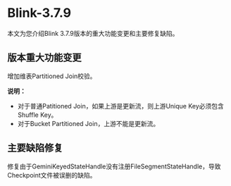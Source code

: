 # Blink-3.7.9

本文为您介绍Blink 3.7.9版本的重大功能变更和主要修复缺陷。

## 版本重大功能变更

增加维表Partitioned Join校验。

**说明：**

-   对于普通Patitioned Join，如果上游是更新流，则上游Unique Key必须包含Shuffle Key。
-   对于Bucket Partitioned Join，上游不能是更新流。

## 主要缺陷修复

修复由于GeminiKeyedStateHandle没有注册FileSegmentStateHandle，导致Checkpoint文件被误删的缺陷。

